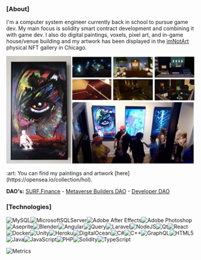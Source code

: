 ### [About]

I'm a computer system engineer currently back in school to pursue game dev.
My main focus is solidity smart contract development and combining it with game dev.
I also do digital paintings, voxels, pixel art, and in-game house/venue building and my artwork has been displayed in the [imNotArt](https://twitter.com/im_not_art) physical NFT gallery in Chicago.

<p align="center">
<img src="https://raw.githubusercontent.com/trainerhol/trainerhol/master/banner.jpg" width="600px">
</p>
:art: You can find my paintings and artwork [here](https://opensea.io/collection/hol).

**DAO's:** [SURF.Finance](https://twitter.com/surf_defi) - [Metaverse Builders DAO](https://twitter.com/mb__DAO) - [Developer DAO](https://twitter.com/developer_dao)

### [Technologies]

![MySQL](https://img.shields.io/badge/mysql-%2300f.svg?style=for-the-badge&logo=mysql&logoColor=white)![MicrosoftSQLServer](https://img.shields.io/badge/Microsoft%20SQL%20Sever-CC2927?style=for-the-badge&logo=microsoft%20sql%20server&logoColor=white)![Adobe After Effects](https://img.shields.io/badge/Adobe%20After%20Effects-9999FF.svg?style=for-the-badge&logo=Adobe%20After%20Effects&logoColor=white)![Adobe Photoshop](https://img.shields.io/badge/adobe%20photoshop-%2331A8FF.svg?style=for-the-badge&logo=adobe%20photoshop&logoColor=white)![Aseprite](https://img.shields.io/badge/Aseprite-FFFFFF?style=for-the-badge&logo=Aseprite&logoColor=#7D929E)![Blender](https://img.shields.io/badge/blender-%23F5792A.svg?style=for-the-badge&logo=blender&logoColor=white)![Angular](https://img.shields.io/badge/angular-%23DD0031.svg?style=for-the-badge&logo=angular&logoColor=white)![jQuery](https://img.shields.io/badge/jquery-%230769AD.svg?style=for-the-badge&logo=jquery&logoColor=white)![Laravel](https://img.shields.io/badge/laravel-%23FF2D20.svg?style=for-the-badge&logo=laravel&logoColor=white)![NodeJS](https://img.shields.io/badge/node.js-6DA55F?style=for-the-badge&logo=node.js&logoColor=white)![Qt](https://img.shields.io/badge/Qt-%23217346.svg?style=for-the-badge&logo=Qt&logoColor=white)![React](https://img.shields.io/badge/react-%2320232a.svg?style=for-the-badge&logo=react&logoColor=%2361DAFB)![Docker](https://img.shields.io/badge/docker-%230db7ed.svg?style=for-the-badge&logo=docker&logoColor=white)![Unity](https://img.shields.io/badge/unity-%23000000.svg?style=for-the-badge&logo=unity&logoColor=white)![Heroku](https://img.shields.io/badge/heroku-%23430098.svg?style=for-the-badge&logo=heroku&logoColor=white)![DigitalOcean](https://img.shields.io/badge/DigitalOcean-%230167ff.svg?style=for-the-badge&logo=digitalOcean&logoColor=white)![C#](https://img.shields.io/badge/c%23-%23239120.svg?style=for-the-badge&logo=c-sharp&logoColor=white)![C++](https://img.shields.io/badge/c++-%2300599C.svg?style=for-the-badge&logo=c%2B%2B&logoColor=white)![GraphQL](https://img.shields.io/badge/-GraphQL-E10098?style=for-the-badge&logo=graphql&logoColor=white)![HTML5](https://img.shields.io/badge/html5-%23E34F26.svg?style=for-the-badge&logo=html5&logoColor=white)![Java](https://img.shields.io/badge/java-%23ED8B00.svg?style=for-the-badge&logo=java&logoColor=white)![JavaScript](https://img.shields.io/badge/javascript-%23323330.svg?style=for-the-badge&logo=javascript&logoColor=%23F7DF1E)![PHP](https://img.shields.io/badge/php-%23777BB4.svg?style=for-the-badge&logo=php&logoColor=white)![Solidity](https://img.shields.io/badge/Solidity-%23363636.svg?style=for-the-badge&logo=solidity&logoColor=white)![TypeScript](https://img.shields.io/badge/typescript-%23007ACC.svg?style=for-the-badge&logo=typescript&logoColor=white)

![Metrics](https://metrics.lecoq.io/TrainerHol?template=classic&repositories.forks=true&isocalendar=1&languages=1&stars=1&isocalendar.duration=full-year&languages.limit=8&languages.threshold=0%25&languages.colors=github&languages.sections=most-used&languages.indepth=false&languages.analysis.timeout=15&languages.categories=markup%2C%20programming&languages.recent.categories=markup%2C%20programming&languages.recent.load=300&languages.recent.days=14&stars.limit=4&config.timezone=America%2FLos_Angeles)
